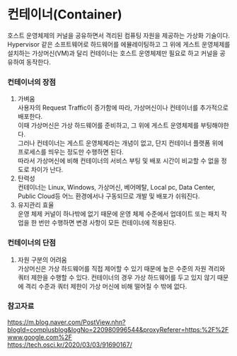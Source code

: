 # 컨테이너(Container)
호스트 운영체제의 커널을 공유하면서 격리된 컴퓨팅 자원을 제공하는 가상화 기술이다.<br>
Hypervisor 같은 소프트웨어로 하드웨어를 에뮬레이팅하고 그 위에 게스트 운영체제를 설치하는 가상머신(VM)과 달리 컨테이너는 호스트 운영체제만 필요로 하고 커널을 공유하여 동작한다.
### 컨테이너의 장점
1.	가벼움<br>
사용자의 Request Traffic이 증가함에 따라, 가상머신이나 컨테이너를 추가적으로 배포한다.<br>
이때 가상머신은 가상 하드웨어를 준비하고, 그 위에 게스트 운영체제를 부팅해야한다.<br>
그러나 컨테이너는 게스트 운영체제라는 개념이 없고, 단지 컨테이너 플랫폼 위에 프로세스를 띄우는 정도만 수행하면 된다.<br>
따라서 가상머신에 비해 컨테이너의 서비스 부팅 및 배포 시간이 비교할 수 없을 정도로 차이가 난다.
2.	탄력성<br>
컨테이너는 Linux, Windows, 가상머신, 베어메탈, Local pc, Data Center, Public Cloud등 어느 환경에서나 구동되므로 개발 및 배포가 쉬워진다.
3.	유지관리 효율<br>
운영 체제 커널이 하나밖에 없기 때문에 운영 체제 수준에서 업데이트 또는 패치 작업을 한 번만 수행하면 변경 사항이 모든 컨테이너에 적용된다.
### 컨테이너의 단점
1.	자원 구분의 어려움<br>
가상머신은 가상 하드웨어를 직접 제어할 수 있기 때문에 높은 수준의 자원 격리와 쿼터 제한을 수행할 수 있다.
컨테이너의 경우 가상 하드웨어를 두고 있지 않기 때문에 격리 수준과 쿼터 제한이 가상 머신에 비해 떨어질 수 밖에 없다.
### 참고자료
https://m.blog.naver.com/PostView.nhn?blogId=complusblog&logNo=220980996544&proxyReferer=https:%2F%2Fwww.google.com%2F<br>
https://tech.osci.kr/2020/03/03/91690167/

